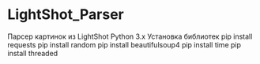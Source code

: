 # LightShot_Parser
Парсер картинок из LightShot
Python 3.x
Установка библиотек 
pip install requests
pip install random
pip install beautifulsoup4
pip install time
pip install threaded
